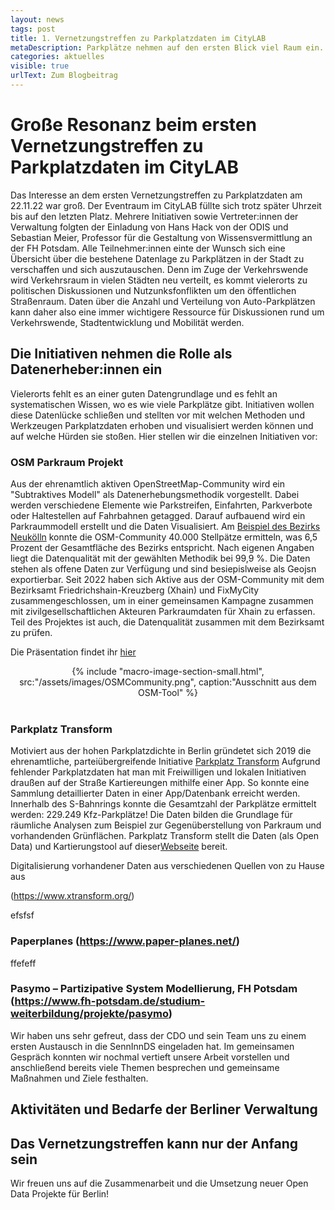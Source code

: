 ```yaml
---
layout: news
tags: post
title: 1. Vernetzungstreffen zu Parkplatzdaten im CityLAB
metaDescription: Parkplätze nehmen auf den ersten Blick viel Raum ein. Doch wie können Parkplatzdaten erfasst und genutzt werden? Um sich diesen Fragestellungen zu nähern fand ein erstes Vernetzungstreffen zwischen verschiedenen Initiativen und Vertreter:innen der Berliner Verwaltung statt.
categories: aktuelles
visible: true
urlText: Zum Blogbeitrag
---
```

# Große Resonanz beim ersten Vernetzungstreffen zu Parkplatzdaten im CityLAB

Das Interesse an dem ersten Vernetzungstreffen zu Parkplatzdaten am 22.11.22 war groß. Der Eventraum im CityLAB füllte sich trotz später Uhrzeit bis auf den letzten Platz. Mehrere Initiativen sowie Vertreter:innen der Verwaltung folgten der Einladung von Hans Hack von der ODIS und Sebastian Meier, Professor für die Gestaltung von Wissensvermittlung an der FH Potsdam. Alle Teilnehmer:innen einte der Wunsch sich eine Übersicht über die bestehene Datenlage zu Parkplätzen in der Stadt zu verschaffen und sich auszutauschen. Denn im Zuge der Verkehrswende wird Verkehrsraum in vielen Städten neu verteilt, es kommt vielerorts zu politischen Diskussionen und Nutzunksfonflikten um den öffentlichen Straßenraum. Daten über die Anzahl und Verteilung von Auto-Parkplätzen kann daher also eine immer wichtigere Ressource für Diskussionen rund um Verkehrswende, Stadtentwicklung und Mobilität werden. 

## Die Initiativen nehmen die Rolle als Datenerheber:innen ein

Vielerorts fehlt es an einer guten Datengrundlage und es fehlt an systematischen Wissen, wo es wie viele Parkplätze gibt. Initiativen wollen diese Datenlücke schließen und stellten vor mit welchen Methoden und Werkzeugen Parkplatzdaten erhoben und visualisiert werden können und auf welche Hürden sie stoßen. Hier stellen wir die einzelnen Initiativen vor:

### OSM Parkraum Projekt
Aus der ehrenamtlich aktiven OpenStreetMap-Community wird ein "Subtraktives Modell" als Datenerhebungsmethodik vorgestellt. Dabei werden verschiedene Elemente wie Parkstreifen, Einfahrten, Parkverbote oder Haltestellen auf Fahrbahnen getagged. Darauf aufbauend wird ein Parkraummodell erstellt und die Daten Visualisiert. Am  [Beispiel des Bezirks Neukölln](https://strassenraumkarte.osm-berlin.org/about) konnte die OSM-Community 40.000 Stellpätze ermitteln, was 6,5 Prozent der Gesamtfläche des Bezirks entspricht. Nach eigenen Angaben liegt die Datenqualität mit der gewählten Methodik bei 99,9 %. Die Daten stehen als offene Daten zur Verfügung und sind besiepislweise als Geojsn exportierbar. Seit 2022 haben sich Aktive aus der OSM-Community mit dem Bezirksamt Friedrichshain-Kreuzberg (Xhain) und FixMyCity zusammengeschlossen, um in einer gemeinsamen Kampagne zusammen mit zivilgesellschaftlichen Akteuren Parkraumdaten für Xhain zu erfassen. Teil des Projektes ist auch, die Datenqualität zusammen mit dem Bezirksamt zu prüfen.

Die Präsentation findet ihr [hier](https://parkraum.osm-verkehrswende.org/)

<center>
{% include "macro-image-section-small.html", src:"/assets/images/OSMCommunity.png",  caption:"Ausschnitt aus dem OSM-Tool" %}
</center>
<br>

### Parkplatz Transform 
Motiviert aus der hohen Parkplatzdichte in Berlin gründetet sich 2019 die ehrenamtliche, parteiübergreifende Initiative [Parkplatz Transform](https://www.xtransform.org/) Aufgrund fehlender Parkplatzdaten hat man mit Freiwilligen und lokalen Initiativen draußen auf der Straße Kartiereungen mithilfe einer App. So konnte eine Sammlung detaillierter Daten in einer App/Datenbank erreicht werden. Innerhalb des S-Bahnrings konnte die Gesamtzahl der Parkplätze ermittelt werden: 229.249 Kfz-Parkplätze! Die Daten bilden die Grundlage für räumliche Analysen zum Beispiel zur Gegenüberstellung von Parkraum und vorhandenden Grünflächen. Parkplatz Transform stellt die Daten (als Open Data) und Kartierungstool auf dieser[Webseite](app.xtransform.org/) bereit.
  



Digitalisierung vorhandener Daten aus verschiedenen Quellen von zu Hause aus 


(https://www.xtransform.org/)

efsfsf


### Paperplanes (https://www.paper-planes.net/)

ffefeff

### Pasymo – Partizipative System Modellierung, FH Potsdam (https://www.fh-potsdam.de/studium-weiterbildung/projekte/pasymo)

Wir haben uns sehr gefreut, dass der CDO und sein Team uns zu einem ersten Austausch in die SennInnDS eingeladen hat. Im gemeinsamen Gespräch konnten wir nochmal vertieft unsere Arbeit vorstellen und anschließend bereits viele Themen besprechen und gemeinsame Maßnahmen und Ziele festhalten. 

## Aktivitäten und Bedarfe der Berliner Verwaltung


## Das Vernetzungstreffen kann nur der Anfang sein

Wir freuen uns auf die Zusammenarbeit und die Umsetzung neuer Open Data Projekte für Berlin!
